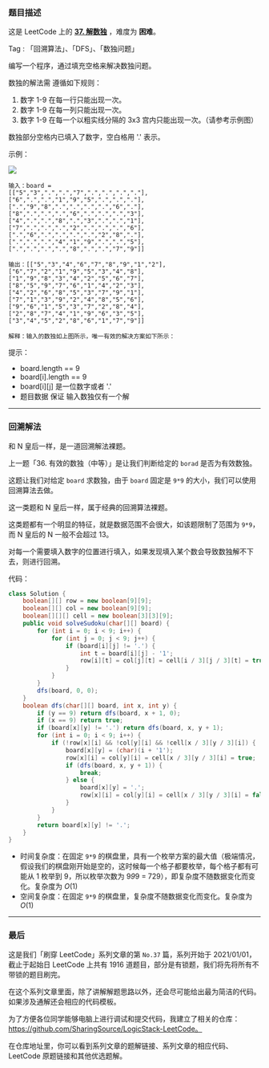 ### 题目描述

这是 LeetCode 上的 **[37. 解数独](https://leetcode-cn.com/problems/sudoku-solver/solution/he-n-huang-hou-yi-yang-shi-yi-dao-hui-su-lfpd/)** ，难度为 **困难**。

Tag : 「回溯算法」、「DFS」、「数独问题」




编写一个程序，通过填充空格来解决数独问题。

数独的解法需 遵循如下规则：
1. 数字 1-9 在每一行只能出现一次。
2. 数字 1-9 在每一列只能出现一次。
3. 数字 1-9 在每一个以粗实线分隔的 3x3 宫内只能出现一次。（请参考示例图）

数独部分空格内已填入了数字，空白格用 '.' 表示。



示例：

![](https://assets.leetcode-cn.com/aliyun-lc-upload/uploads/2021/04/12/250px-sudoku-by-l2g-20050714svg.png)

```
输入：board = 
[["5","3",".",".","7",".",".",".","."],
["6",".",".","1","9","5",".",".","."],
[".","9","8",".",".",".",".","6","."],
["8",".",".",".","6",".",".",".","3"],
["4",".",".","8",".","3",".",".","1"],
["7",".",".",".","2",".",".",".","6"],
[".","6",".",".",".",".","2","8","."],
[".",".",".","4","1","9",".",".","5"],
[".",".",".",".","8",".",".","7","9"]]

输出：[["5","3","4","6","7","8","9","1","2"],["6","7","2","1","9","5","3","4","8"],
["1","9","8","3","4","2","5","6","7"],
["8","5","9","7","6","1","4","2","3"],
["4","2","6","8","5","3","7","9","1"],
["7","1","3","9","2","4","8","5","6"],
["9","6","1","5","3","7","2","8","4"],
["2","8","7","4","1","9","6","3","5"],
["3","4","5","2","8","6","1","7","9"]]

解释：输入的数独如上图所示，唯一有效的解决方案如下所示：
```

提示：
* board.length == 9
* board[i].length == 9
* board[i][j] 是一位数字或者 '.'
* 题目数据 保证 输入数独仅有一个解

---

### 回溯解法

和 N 皇后一样，是一道回溯解法裸题。

上一题「36. 有效的数独（中等）」是让我们判断给定的 `borad` 是否为有效数独。

这题让我们对给定 `board` 求数独，由于 `board` 固定是 `9*9` 的大小，我们可以使用回溯算法去做。

这一类题和 N 皇后一样，属于经典的回溯算法裸题。

这类题都有一个明显的特征，就是数据范围不会很大，如该题限制了范围为 `9*9`，而 N 皇后的 N 一般不会超过 13。

对每一个需要填入数字的位置进行填入，如果发现填入某个数会导致数独解不下去，则进行回溯。

代码：
```Java []
class Solution {
    boolean[][] row = new boolean[9][9];
    boolean[][] col = new boolean[9][9];
    boolean[][][] cell = new boolean[3][3][9];
    public void solveSudoku(char[][] board) {
        for (int i = 0; i < 9; i++) {
            for (int j = 0; j < 9; j++) {
                if (board[i][j] != '.') {
                    int t = board[i][j] - '1';
                    row[i][t] = col[j][t] = cell[i / 3][j / 3][t] = true;
                }
            }
        }
        dfs(board, 0, 0);
    }
    boolean dfs(char[][] board, int x, int y) {
        if (y == 9) return dfs(board, x + 1, 0);
        if (x == 9) return true;
        if (board[x][y] != '.') return dfs(board, x, y + 1);
        for (int i = 0; i < 9; i++) {
            if (!row[x][i] && !col[y][i] && !cell[x / 3][y / 3][i]) {
                board[x][y] = (char)(i + '1');
                row[x][i] = col[y][i] = cell[x / 3][y / 3][i] = true;
                if (dfs(board, x, y + 1)) {
                    break;
                } else {
                    board[x][y] = '.';
                    row[x][i] = col[y][i] = cell[x / 3][y / 3][i] = false;
                }
            }
        }
        return board[x][y] != '.';
    }
}
```
* 时间复杂度：在固定 `9*9` 的棋盘里，具有一个枚举方案的最大值（极端情况，假设我们的棋盘刚开始是空的，这时候每一个格子都要枚举，每个格子都有可能从 1 枚举到 9，所以枚举次数为 9*9*9 = 729），即复杂度不随数据变化而变化。复杂度为 $O(1)$
* 空间复杂度：在固定 `9*9` 的棋盘里，复杂度不随数据变化而变化。复杂度为 $O(1)$

---

### 最后

这是我们「刷穿 LeetCode」系列文章的第 `No.37` 篇，系列开始于 2021/01/01，截止于起始日 LeetCode 上共有 1916 道题目，部分是有锁题，我们将先将所有不带锁的题目刷完。

在这个系列文章里面，除了讲解解题思路以外，还会尽可能给出最为简洁的代码。如果涉及通解还会相应的代码模板。

为了方便各位同学能够电脑上进行调试和提交代码，我建立了相关的仓库：https://github.com/SharingSource/LogicStack-LeetCode。

在仓库地址里，你可以看到系列文章的题解链接、系列文章的相应代码、LeetCode 原题链接和其他优选题解。

